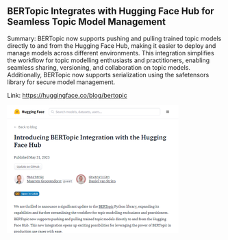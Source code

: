 ## BERTopic Integrates with Hugging Face Hub for Seamless Topic Model Management
Summary: BERTopic now supports pushing and pulling trained topic models directly to and from the Hugging Face Hub, making it easier to deploy and manage models across different environments. This integration simplifies the workflow for topic modelling enthusiasts and practitioners, enabling seamless sharing, versioning, and collaboration on topic models. Additionally, BERTopic now supports serialization using the safetensors library for secure model management.

Link: https://huggingface.co/blog/bertopic

<img src="/img/fea14271-4aed-47b1-a6ec-c81a87884f3a.png" width="400" />
<br/><br/>
